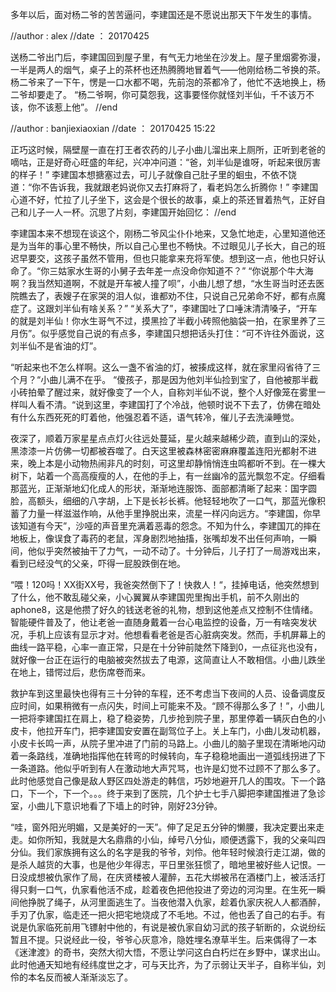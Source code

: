 
多年以后，面对杨二爷的苦苦逼问，李建国还是不愿说出那天下午发生的事情。

//author : alex
//date ： 20170425

送杨二爷出门后，李建国回到屋子里，有气无力地坐在沙发上。屋子里烟雾弥漫，一半是两人的烟气，桌子上的茶杯也还热腾腾地冒着气——他刚给杨二爷换的茶。杨二爷来了一下午，愣是一口水都不喝，先前泡的茶都冷了，他忙不迭地换上，杨二爷却要走了。 “杨二爷啊，你可莫怨我，这事要怪你就怪刘半仙，千不该万不该，你不该惹上他”。
//end

//author : banjiexiaoxian
//date ： 20170425 15:22


正巧这时候，隔壁屋一直在打王者农药的儿子小曲儿溜出来上厕所，正听到老爸的嘀咕，正是好奇心旺盛的年纪，兴冲冲问道：“爸，刘半仙是谁呀，听起来很厉害的样子！”
李建国本想搪塞过去，可儿子就像自己肚子里的蛔虫，不依不饶道：“你不告诉我，我就跟老妈说你又去打麻将了，看老妈怎么折腾你！”
李建国心道不好，忙拉了儿子坐下，这会是个很长的故事，桌上的茶还冒着热气，正好自己和儿子一人一杯。沉思了片刻，李建国开始回忆：
//end

李建国本来不想现在谈这个，刚杨二爷风尘仆仆地来，又急忙地走，心里知道他还是为当年的事心里不畅快，所以自己心里也不畅快。不过眼见儿子长大，自己的班迟早要交，这孩子虽然不管用，但也只能拿来充将军使。想到这一点，他也只好认命了。“你三姑家水生哥的小舅子去年差一点没命你知道不？” “你说那个牛大海啊？我当然知道啊，不就是开车被人撞了呗”，小曲儿想了想，“水生哥当时还去医院瞧去了，表嫂子在家哭的泪人似，谁都劝不住，只说自己兄弟命不好，都有点魔症了。这跟刘半仙有啥关系？” “关系大了”，李建国吐了口唾沫清清嗓子，“开车的就是刘半仙！你水生哥气不过，摸黑捡了半截小砖照他脑袋一拍，在家里养了三月伤”。似乎感觉自己说的有点多，李建国只想把话头打住：“可不许往外面说，这刘半仙不是省油的灯”。

“听起来也不怎么样啊。这么一盏不省油的灯，被揍成这样，就在家里闷省待了三个月？“小曲儿满不在乎。
“傻孩子，那是因为他刘半仙捡到宝了，自他被那半截小砖拍晕了醒过来，就好像变了一个人，自称刘半仙不说，整个人好像笼在雾里一样叫人看不清。“说到这里，李建国打了个冷战，他顿时说不下去了，仿佛在暗处有什么东西死死的盯着他，他强忍着不适，语气转冷，催儿子去洗澡睡觉。

夜深了，顺着万家星星点点灯火往远处蔓延，星火越来越稀少疏，直到山的深处，黑漆漆一片仿佛一切都被吞噬了。白天这里被森林密密麻麻覆盖连阳光都射不进来，晚上本是小动物热闹非凡的时刻，可这里却静悄悄连虫鸣都听不到。在一棵大树下，站着一个高高瘦瘦的人，在他的手上，有一丝幽冷的蓝光飘忽不定。仔细看那蓝光，正渐渐地幻化成人的形状，渐渐地连服饰、面部都清晰了起来：国字圆脸，高额头，细细的八字胡，上下是长衫长裤。他轻轻地吹了一口气，那蓝光像积蓄了力量一样滋滋作响，从他手里挣脱出来，流星一样闪向远方。“李建国，你早该知道有今天”，沙哑的声音里充满着恶毒的怨念。不知为什么，李建国兀的摔在地板上，像误食了毒药的老鼠，浑身剧烈地抽搐，张嘴却发不出任何声响，一瞬间，他似乎突然被抽干了力气，一动不动了。十分钟后，儿子打了一局游戏出来，看到已经没气的父亲，吓得一屁股跌倒在地。

“喂！120吗！XX街XX号，我爸突然倒下了！快救人！“，挂掉电话，他突然想到了什么，他不敢乱碰父亲，小心翼翼从李建国兜里掏出手机，前不久刚出的aphone8，这是他攒了好久的钱送老爸的礼物，想到这他差点又控制不住情绪。智能硬件普及了，他让老爸一直随身戴着一台心电监控的设备，万一有啥突发状况，手机上应该有显示才对。他想看看老爸是否心脏病突发。然而，手机屏幕上的曲线一路平稳，心率一直正常，只是在十分钟前陡然下降到0，一点征兆也没有，就好像一台正在运行的电脑被突然拔去了电源，这简直让人不敢相信。小曲儿跌坐在地上，错愕过后，悲伤席卷而来。

救护车到这里最快也得有三十分钟的车程，还不考虑当下夜间的人员、设备调度反应时间，如果稍微有一点闪失，时间上可能来不及。“顾不得那么多了！”，小曲儿一把将李建国扛在肩上，稳了稳姿势，几步抢到院子里，那里停着一辆灰白色的小皮卡，他拉开车门，把李建国安安置在副驾位子上。关上车门，小曲儿发动机器，小皮卡长鸣一声，从院子里冲进了门前的马路上。小曲儿的脑子里现在清晰地闪动着一条路线，准确地指挥他在转弯的时候转向，车子稳稳地画出一道弧线拐进了下一条道路。他似乎听到有人在激动地大声咒骂，也许是幻觉不过顾不了那么多了。此时他感觉自己像是敌人野区四处游走的韩信，巧妙地避开几人的围攻。下一个路口，下一个，下一个。。。终于来到了医院，几个护士七手八脚把李建国推进了急诊室，小曲儿下意识地看了下墙上的时钟，刚好23分钟。

“哇，窗外阳光明媚，又是美好的一天”。伸了足足五分钟的懒腰，我决定要出来走走。如你所知，我就是大名鼎鼎的小仙，绰号八分仙，顺便透露下，我的父亲叫四分仙。我们家族拥有这么的名字是我的爷爷，刘伶。他年轻时候浪行走江湖，做的是杀人越货的大事，也是他少年得志，平日里张狂惯了，暗地里被好些人记恨。一日没成想被仇家作了局，在庆贤楼被人灌醉，五花大绑被吊在酒楼门上，被活活打得只剩一口气，仇家看他活不成，趁着夜色把他投进了旁边的河沟里。在生死一瞬间他挣脱了绳子，从河里面逃生了。当夜他潜入仇家，趁着仇家庆祝人人都酒醉，手刃了仇家，临走还一把火把宅地烧成了不毛地。不过，他也丢了自己的右手。有说是仇家临死前用飞镖射中他的，有说是被仇家自幼习武的孩子斩断的，众说纷纭暂且不提。只说经此一役，爷爷心灰意冷，隐姓埋名潦草半生。后来偶得了一本《迷津渡》的奇书，突然大彻大悟，不愿让学问这白白朽烂在乡野中，谋求出山。此时他通天知地有经纬度世之才，可与天比齐，为了示弱让天半子，自称半仙，刘伶的本名反而被人渐渐淡忘了。
